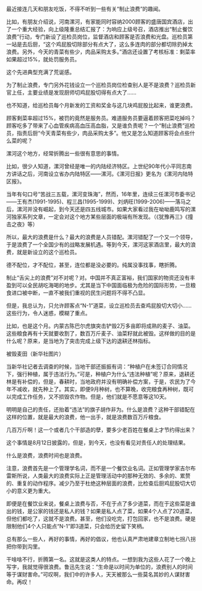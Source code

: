 最近接连几天和朋友吃饭，不得不听到一些有关“制止浪费”的趣闻。

比如，有朋友介绍说，河南漯河，有家能同时容纳2000顾客的盛唐国宾酒店，出了一个重大经验，向上级隆重总结汇报了：为响应上级号召，酒店推出“制止餐饮浪费”行动，专门新设了巡检员岗位，监督酒店和顾客是否浪费和光盘。巡检员第一站是去后厨，“这个鸡屁股切除部分有点大了，这么多连肉的部分都切除扔掉太浪费。另外，今天的青菜有些少，肉品采购太多。”酒店还设置了考核标准：剩菜率如果超过15%，就处罚服务员。

这个先进典型充满了荒诞感。

为了制止浪费，专门另外花钱设立一个巡检员岗位检查别人是不是浪费？巡检员新官上任，主要业绩是发现厨师切鸡屁股切得有点大了……

也不知道，给巡检员每个月新发的工资和奖金与这几块鸡屁股比起来，谁更浪费。

顾客剩菜率超过15%，被罚的竟然是服务员。难道服务员要逼着顾客把菜吃掉吗？顾客吃多了带来了心血管疾病高血压高血脂，又是谁负责呢？一个“制止浪费”巡检员，指责后厨“今天青菜有些少，肉品采购太多”。他又是怎么知道顾客将会点些什么菜的呢？

漯河这个地方，经常折腾出一些很有意思的事情。

比如，很少人知道，漯河曾经是唯一的内陆经济特区。上世纪90年代小平同志南方讲话之后，河南设立省办内陆特区——漯河。《漯河日报》更名为《漯河内陆特区报》。

当年有句口号“苦战三五载，漯河变珠海”，然而，16年里，连续三任漯河市委书记——王有杰(1991-1995)、程三昌(1995-1999)、刘炳旺(1999-2006)——落马之后，漯河并没有崛起，到今天还是四五线城市。如果大家看过我在呦呦鹿鸣写的漯河独家系列文章，一定会对这个地方某些层面的极端有所发现。（《犹豫再三》《撞击之夜》等）

所以，最大的浪费是什么？最大的浪费是人员错配。漯河错配了一个又一个领导，于是浪费了一个全国少有的战略发展机遇。等到今天，漯河这家酒店里，最大的浪费，就是新设立的这个巡检员。

德不配位，才不配位，甚至，连位都是没必要的。纯属没事找事，瞎折腾。

制止“舌尖上的浪费”对不对呢？对。中国并不真正富裕，我们国家的物资还没有丰盈到可以全民胡吃海喝的地步。尤其是当下中国面临极为危险的国际形势，一旦粮食进口被中断，一直不被我们重视的民生问题将不得不凸显。

但是，我总认为，只允许顾客点“N-1”道菜，设立巡检员去查鸡屁股切大切小……这些行为，令人迷惑，模糊了重点。

比如，也是这个月。内蒙古陈巴尔虎旗突击铲毁2万多亩即将成熟的麦子、油菜。这些粮食再有十天就要收割了，数百万斤麦子、油菜籽就此被毁。这样做的目的是什么呢？原来，是当地为了突击完成上级下达的退耕还林指标。

被毁麦田（新华社图片）

当新华社记者去调查的时候，当地干部还振振有词：“种植户在未签订合同情况下，强行种植，属于违法行为。”可是，种植户为什么“违法种植”呢？原来，退耕还林是有补偿的，但是，春耕时，当地政府并没有明确补偿方案，于是，农民为了今年不减收，就先种上了。其实，即便9月种树，也不算晚，收完粮食再种树，既可以完成工作任务，又不损毁农作物。但是，他们就是不愿意等这10天。

明明是自己的责任，还抬着“违法”的旗子胡作非为。什么是浪费？这种干部错配在这样的位置，就是最大的浪费，他一出手，就是浪费数百万斤粮食。

几百万斤啊！这一个或者几个干部造的孽，要多少老百姓在餐桌上才节约得出来？

这个事情是8月12日披露的，但是，到今天，也没有看见对责任人的处理结果。

什么是浪费，浪费时间也是浪费。

注意，浪费首先是一个管理学名词，而不是一个餐饮业名词。正如管理学家吉尔布雷斯所说，人类最大的浪费实际上正是管理活动中的那种无效的、多余的、累赘的、重复的动作程序。减少乃至于杜绝这种层面的浪费，比检查后厨鸡屁股切大切小的意义更为重大。

即便是在餐饮业来说，餐桌上浪费与否，不在于点了多少道菜，而在于这些菜是谁出的钱，是公家的钱还是私人的钱？如果是私人点了菜，如果4个人点了20道菜，但他们都吃了，这就不是浪费。甚至，他们没吃完，打包回家，也不是浪费。硬是限制他们4个人只能点“N-1”即3道菜，只会给历史留下笑柄。

总有那么一些人，再好的事情，再好的倡议，他也认真严肃地建章立制地七拐八拐把你带到沟里。

干啥啥不行，折腾第一名。这就是这类人的特点。一想到我为这些人花了一个晚上写字，我就觉得很浪费。鲁迅先生说：“生命是以时间为单位的，浪费别人的时间等于谋财害命。”可叹啊，我们中的许多人，天天被那么一些莫名其妙的人谋财害命。再叹！


